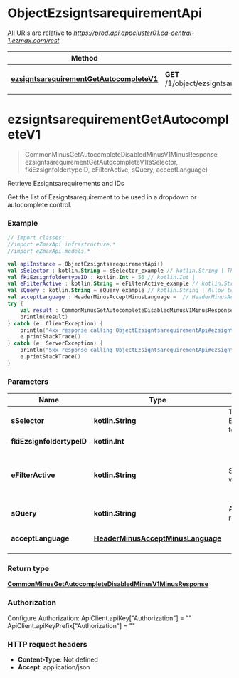 # ObjectEzsigntsarequirementApi

All URIs are relative to *https://prod.api.appcluster01.ca-central-1.ezmax.com/rest*

Method | HTTP request | Description
------------- | ------------- | -------------
[**ezsigntsarequirementGetAutocompleteV1**](ObjectEzsigntsarequirementApi.md#ezsigntsarequirementGetAutocompleteV1) | **GET** /1/object/ezsigntsarequirement/getAutocomplete/{sSelector} | Retrieve Ezsigntsarequirements and IDs


<a name="ezsigntsarequirementGetAutocompleteV1"></a>
# **ezsigntsarequirementGetAutocompleteV1**
> CommonMinusGetAutocompleteDisabledMinusV1MinusResponse ezsigntsarequirementGetAutocompleteV1(sSelector, fkiEzsignfoldertypeID, eFilterActive, sQuery, acceptLanguage)

Retrieve Ezsigntsarequirements and IDs

Get the list of Ezsigntsarequirement to be used in a dropdown or autocomplete control.

### Example
```kotlin
// Import classes:
//import eZmaxApi.infrastructure.*
//import eZmaxApi.models.*

val apiInstance = ObjectEzsigntsarequirementApi()
val sSelector : kotlin.String = sSelector_example // kotlin.String | The type of Ezsigntsarequirements to return
val fkiEzsignfoldertypeID : kotlin.Int = 56 // kotlin.Int | 
val eFilterActive : kotlin.String = eFilterActive_example // kotlin.String | Specify which results we want to display.
val sQuery : kotlin.String = sQuery_example // kotlin.String | Allow to filter the returned results
val acceptLanguage : HeaderMinusAcceptMinusLanguage =  // HeaderMinusAcceptMinusLanguage | 
try {
    val result : CommonMinusGetAutocompleteDisabledMinusV1MinusResponse = apiInstance.ezsigntsarequirementGetAutocompleteV1(sSelector, fkiEzsignfoldertypeID, eFilterActive, sQuery, acceptLanguage)
    println(result)
} catch (e: ClientException) {
    println("4xx response calling ObjectEzsigntsarequirementApi#ezsigntsarequirementGetAutocompleteV1")
    e.printStackTrace()
} catch (e: ServerException) {
    println("5xx response calling ObjectEzsigntsarequirementApi#ezsigntsarequirementGetAutocompleteV1")
    e.printStackTrace()
}
```

### Parameters

Name | Type | Description  | Notes
------------- | ------------- | ------------- | -------------
 **sSelector** | **kotlin.String**| The type of Ezsigntsarequirements to return | [enum: User, Usergroup]
 **fkiEzsignfoldertypeID** | **kotlin.Int**|  | [optional]
 **eFilterActive** | **kotlin.String**| Specify which results we want to display. | [optional] [default to Active] [enum: All, Active, Inactive]
 **sQuery** | **kotlin.String**| Allow to filter the returned results | [optional]
 **acceptLanguage** | [**HeaderMinusAcceptMinusLanguage**](.md)|  | [optional] [enum: *, en, fr]

### Return type

[**CommonMinusGetAutocompleteDisabledMinusV1MinusResponse**](CommonMinusGetAutocompleteDisabledMinusV1MinusResponse.md)

### Authorization


Configure Authorization:
    ApiClient.apiKey["Authorization"] = ""
    ApiClient.apiKeyPrefix["Authorization"] = ""

### HTTP request headers

 - **Content-Type**: Not defined
 - **Accept**: application/json

